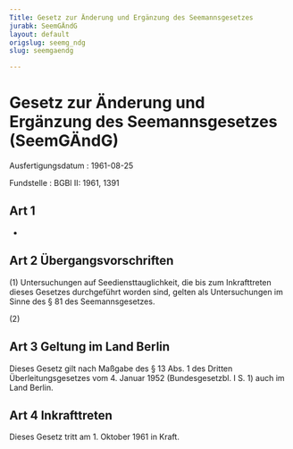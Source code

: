 ```yaml
---
Title: Gesetz zur Änderung und Ergänzung des Seemannsgesetzes
jurabk: SeemGÄndG
layout: default
origslug: seemg_ndg
slug: seemgaendg

---
```


# Gesetz zur Änderung und Ergänzung des Seemannsgesetzes (SeemGÄndG)

Ausfertigungsdatum
:   1961-08-25

Fundstelle
:   BGBl II: 1961, 1391

## Art 1

-

## Art 2 Übergangsvorschriften

(1) Untersuchungen auf Seediensttauglichkeit, die bis zum
Inkrafttreten dieses Gesetzes durchgeführt worden sind, gelten als
Untersuchungen im Sinne des § 81 des Seemannsgesetzes.

(2)

## Art 3 Geltung im Land Berlin

Dieses Gesetz gilt nach Maßgabe des § 13 Abs. 1 des Dritten
Überleitungsgesetzes vom 4. Januar 1952 (Bundesgesetzbl. I S. 1) auch
im Land Berlin.

## Art 4 Inkrafttreten

Dieses Gesetz tritt am 1. Oktober 1961 in Kraft.

